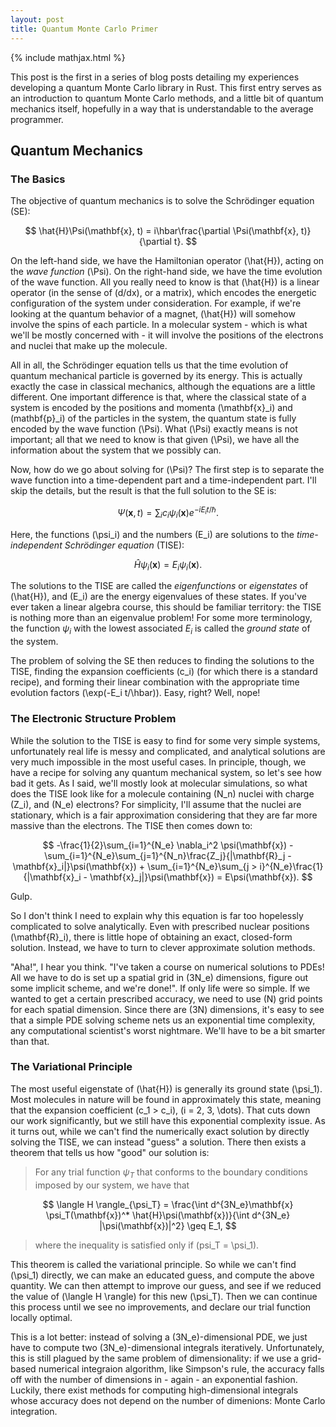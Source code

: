 ```yaml
---
layout: post
title: Quantum Monte Carlo Primer
---
```

{% include mathjax.html %}

This post is the first in a series of blog posts detailing my experiences developing a quantum Monte Carlo library in Rust. This first entry serves as an introduction to quantum Monte Carlo methods, and a little bit of quantum mechanics itself, hopefully in a way that is understandable to the average programmer.

## Quantum Mechanics

### The Basics

The objective of quantum mechanics is to solve the Schrödinger equation (SE):

$$
  \hat{H}\Psi(\mathbf{x}, t) = i\hbar\frac{\partial \Psi(\mathbf{x}, t)}{\partial t}.
$$

On the left-hand side, we have the Hamiltonian operator \(\hat{H}\), acting on the *wave function* \(\Psi\). On the right-hand side, we have the time evolution of the wave function. All you really need to know is that \(\hat{H}\) is a linear operator (in the sense of \(d/dx\), or a matrix), which encodes the energetic configuration of the system under consideration. For example, if we're looking at the quantum behavior of a magnet, \(\hat{H}\) will somehow involve the spins of each particle. In a molecular system - which is what we'll be mostly concerned with - it will involve the positions of the electrons and nuclei that make up the molecule. 

All in all, the Schrödinger equation tells us that the time evolution of quantum mechanical particle is governed by its energy. This is actually exactly the case in classical mechanics, although the equations are a little different. One important difference is that, where the classical state of a system is encoded by the positions and momenta \(\mathbf{x}_i\) and \(mathbf{p}_i\) of the particles in the system, the quantum state is fully encoded by the wave function \(\Psi\). What \(\Psi\) exactly means is not important; all that we need to know is that given \(\Psi\), we have all the information about the system that we possibly can.

Now, how do we go about solving for \(\Psi\)? The first step is to separate the wave function into a time-dependent part and a time-independent part. I'll skip the details, but the result is that the full solution to the SE is:

$$
  \Psi(\mathbf{x}, t) = \sum_i c_i \psi_i(\mathbf{x})e^{-iE_i t/\hbar}.
$$

Here, the functions \(\psi_i\) and the numbers \(E_i\) are solutions to the *time-independent Schrödinger equation* (TISE):

$$
  \hat{H}\psi_i(\mathbf{x}) = E_i\psi_i(\mathbf{x}).
$$

The solutions to the TISE are called the *eigenfunctions* or *eigenstates* of \(\hat{H}\), and \(E_i\) are the energy eigenvalues of these states. If you've ever taken a linear algebra course, this should be familiar territory: the TISE is nothing more than an eigenvalue problem! For some more terminology, the function $\psi_i$ with the lowest associated $E_i$ is called the *ground state* of the system.

The problem of solving the SE then reduces to finding the solutions to the TISE, finding the expansion coefficients \(c_i\) (for which there is a standard recipe), and forming their linear combination with the appropriate time evolution factors \(\exp(-E_i t/\hbar)\). Easy, right? Well, nope!

### The Electronic Structure Problem

While the solution to the TISE is easy to find for some very simple systems, unfortunately real life is messy and complicated, and analytical solutions are very much impossible in the most useful cases. In principle, though, we have a recipe for solving any quantum mechanical system, so let's see how bad it gets. As I said, we'll mostly look at molecular simulations, so what does the TISE look like for a molecule containing \(N_n\) nuclei with charge \(Z_i\), and \(N_e\) electrons? For simplicity, I'll assume that the nuclei are stationary, which is a fair approximation considering that they are far more massive than the electrons. The TISE then comes down to:

$$
  -\frac{1}{2}\sum_{i=1}^{N_e} \nabla_i^2 \psi(\mathbf{x}) - \sum_{i=1}^{N_e}\sum_{j=1}^{N_n}\frac{Z_j}{|\mathbf{R}_j - \mathbf{x}_i|}\psi(\mathbf{x}) + \sum_{i=1}^{N_e}\sum_{j > i}^{N_e}\frac{1}{|\mathbf{x}_i - \mathbf{x}_j|}\psi(\mathbf{x}) = E\psi(\mathbf{x}).
$$

Gulp.

So I don't think I need to explain why this equation is far too hopelessly complicated to solve analytically. Even with prescribed nuclear positions \(\mathbf{R}_i\), there is little hope of obtaining an exact, closed-form solution. Instead, we have to turn to clever approximate solution methods.

"Aha!", I hear you think. "I've taken a course on numerical solutions to PDEs! All we have to do is set up a spatial grid in \(3N_e\) dimensions, figure out some implicit scheme, and we're done!". If only life were so simple. If we wanted to get a certain prescribed accuracy, we need to use \(N\) grid points for each spatial dimension. Since there are \(3N\) dimensions, it's easy to see that a simple PDE solving scheme nets us an exponential time complexity, any computational scientist's worst nightmare. We'll have to be a bit smarter than that.

### The Variational Principle

The most useful eigenstate of \(\hat{H}\) is generally its ground state \(\psi_1\). Most molecules in nature will be found in approximately this state, meaning that the expansion coefficient \(c_1 > c_i\), \(i = 2, 3, \dots\). That cuts down our work significantly, but we still have this exponential complexity issue. As it turns out, while we can't find the numerically exact solution by directly solving the TISE, we can instead "guess" a solution. There then exists a theorem that tells us how "good" our solution is:

> For any trial function $\psi_T$ that conforms to the boundary conditions imposed by our system, we have that

$$
  \langle H \rangle_{\psi_T} = \frac{\int d^{3N_e}\mathbf{x} \psi_T(\mathbf{x})^* \hat{H}\psi(\mathbf{x})}{\int d^{3N_e} |\psi(\mathbf{x})|^2} \geq E_1,
$$

> where the inequality is satisfied only if \(psi_T = \psi_1\). 

This theorem is called the variational principle. So while we can't find \(\psi_1\) directly, we can make an educated guess, and compute the above quantity. We can then attempt to improve our guess, and see if we reduced the value of \(\langle H \rangle\) for this new \(\psi_T\). Then we can continue this process until we see no improvements, and declare our trial function locally optimal. 

This is a lot better: instead of solving a \(3N_e\)-dimensional PDE, we just have to compute two \(3N_e\)-dimensional integrals iteratively. Unfortunately, this is still plagued by the same problem of dimensionality: if we use a grid-based numerical integraion algorithm, like Simpson's rule, the accuracy falls off with the number of dimensions in - again - an exponential fashion. Luckily, there exist methods for computing high-dimensional integrals whose accuracy does not depend on the number of dimenions: Monte Carlo integration.
